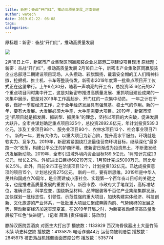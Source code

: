 ```yaml
---
title: 新密：奋战“开门红”，推动高质量发展_河南频道
author: wetech
date: 2019-02-22- 06:08
tags: 
categories: 
---
```

原标题：新密：奋战“开门红”，推动高质量发展
<!-- more -->
                
<img align="center" border="0" src="http://p2.ifengimg.com/a/2016/0810/204c433878d5cf9size1_w16_h16.png" />
                
            
2月18日上午，新密市产业集聚区同赢服装企业总部港二期建设项目现场
原标题：新密：奋战“开门红”，推动高质量发展
2月18日上午，新密市产业集聚区同赢服装企业总部港二期建设项目现场，人头攒动、彩旗飘扬，戴着安全帽的工人们精神抖擞，挖掘机、推土机、卡车等整装待发，新密市2019年度第一批重点项目开工仪式正在这里举行。上午9点30分，随着一声响亮的开工令，总投资55.6亿元的37个重点项目同时集中开工，这是对新密市推进高质量发展、重抓项目建设成果的一次集中展示，更是对2019年工作高起步、开门红的一次集中动员。
一年之计在于春，做好一季度经济工作，之于全年经济发展具有强筑基、稳士气的作用。新的一年，要有大发展。大发展必须大手笔，大手笔需要大项目。2019年，新密市坚定“抓项目就是抓发展、抓转型、抓民生”的理念，坚持以项目的大突破，促进发展大跃升。全市共谋划确定重点项目325个，总投资2892.8亿元，年计划投资539.3亿元，涉及工业项目98个、服务业项目90个、农林水项目13个、社会事业项目71个。
新的一年，要有大作为。以重大项目为新台阶，提升高水平服务。环境就是软实力、竞争力。2019年，新密紧紧围绕打造最佳营商环境目标，继续深化“最多跑一次”改革，构建公平公正的护商环境，使新密日渐成为投资热土，不断激发经济发展新动能。2019年，全市引进域外境内资金目标189.5亿元，1月预计完成23亿元，增长2.2%。外贸进出口目标60219万元，1月预计完成5000万元，同比增长2.5%。此外，目前全市正在洽谈项目12个，计划投资132亿元。已达成投资意项的项目15个，计划总投资275亿元。
新的一年，要有新思维。2019年是中华人民共和国成立70周年，是全面建成小康社会、实现第一个百年奋斗目标的关键之年，也是推进高质量发展的重要节点。新密市委、市政府大手笔谋划，高标准站位，准确识变，科学应变，围绕新型材料、品牌服装等千百亿产业集聚集群发展，加快谋划一批标志性、引领性、示范性强的重大项目，加快构建实体经济、科技创新、文化旅游的产业体系，一批批重大项目汇聚成奔腾向前、气势磅礴的发展之势，带动新密经济加速实现变革，在2019年开局之时，为新密推动经济高质量发展按下红色“快进键”。（记者 薛璐
[责任编辑：陈欣欣]
            
滕醉汉医院耍酒疯 对医生大打出手
播放数：1133929
西汉海昏侯墓出土大量竹简木牍 填史料空缺
播放数：4135875
电话诈骗44万 运营商被判赔偿
播放数：2845975
被击落战机残骸画面首度公布
播放数：535774
